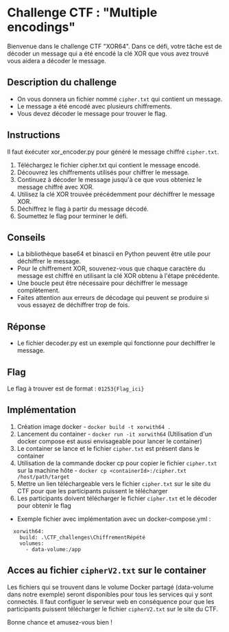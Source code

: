 # Challenge CTF : "Multiple encodings"

Bienvenue dans le challenge CTF "XOR64". Dans ce défi, votre tâche est de décoder un message qui a été encodé la clé XOR que vous avez trouvé vous aidera a décoder le message.

## Description du challenge

- On vous donnera un fichier nommé `cipher.txt` qui contient un message.
- Le message a été encodé avec plusieurs chiffrements.
- Vous devez décoder le message pour trouver le flag.

## Instructions
Il faut éxécuter xor_encoder.py pour généré le message chiffré `cipher.txt`.

1. Téléchargez le fichier cipher.txt qui contient le message encodé.
2. Découvrez les chiffrements utilisés pour chiffrer le message.
3. Continuez à décoder le message jusqu'à ce que vous obteniez le message chiffré avec XOR.
4. Utilisez la clé XOR trouvée précédemment pour déchiffrer le message XOR.
5. Déchiffrez le flag à partir du message décodé.
6. Soumettez le flag pour terminer le défi.

## Conseils

- La bibliothèque base64 et binascii en Python peuvent être utile pour déchiffrer le message.
- Pour le chiffrement XOR, souvenez-vous que chaque caractère du message est chiffré en utilisant la clé XOR obtenu à l'étape précédente.
- Une boucle peut être nécessaire pour déchiffrer le message complètement.
- Faites attention aux erreurs de décodage qui peuvent se produire si vous essayez de déchiffrer trop de fois.

## Réponse 

- Le fichier decoder.py est un exemple qui fonctionne pour dechiffrer le message.
 
## Flag

Le flag à trouver est de format : `01253{Flag_ici}`

## Implémentation
1. Création image docker - `docker build -t xorwith64 .`
2. Lancement du container - `docker run -it xorwith64`
(Utilisation d'un docker compose est aussi envisageable pour lancer le container)
3. Le container se lance et le fichier `cipher.txt` est présent dans le container 
4. Utilisation de la commande docker cp pour copier le fichier `cipher.txt` sur la machine hôte - `docker cp <containerId>:/cipher.txt /host/path/target`
5. Mettre un lien téléchargeable vers le fichier `cipher.txt` sur le site du CTF pour que les participants puissent le télécharger
6. Les participants doivent télécharger le fichier `cipher.txt` et le décoder pour obtenir le flag

- Exemple fichier avec implémentation avec un docker-compose.yml :
```
  xorwith64:
    build: .\CTF_challenges\ChiffrementRépété
    volumes:
      - data-volume:/app
```
## Acces au fichier `cipherV2.txt` sur le container
Les fichiers qui se trouvent dans le volume Docker partagé (data-volume dans notre exemple) seront disponibles pour tous les services qui y sont connectés.
Il faut configuer le serveur web en conséquence pour que les participants puissent télécharger le fichier `cipherV2.txt` sur le site du CTF. 

Bonne chance et amusez-vous bien !
